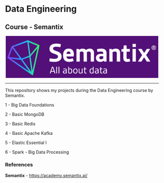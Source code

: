 #  Data Engineering

## Course - Semantix 

<p align="center">
    <img width="500" src="https://github.com/raquelcolares/Data-Engineering_Semantix/blob/main/semantix-logo.png">
</p>

-------

This repository shows my projects during the Data Engineering course by Semantix.

1 - Big Data Foundations

2 - Basic MongoDB 

3 - Basic Redis 

4 - Basic Apache Kafka 

5 - Elastic Essential I

6 - Spark - Big Data Processing




### References

**Semantix** - https://academy.semantix.ai/
